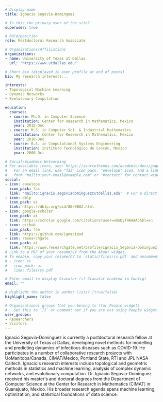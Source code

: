 ```yaml
---
# Display name
title: Ignacio Segovia-Dominguez

# Is this the primary user of the site?
superuser: true

# Role/position
role: Postdoctoral Research Associate

# Organizations/Affiliations
organizations:
- name: University of Texas at Dallas
  url: "https://www.utdallas.edu"

# Short bio (displayed in user profile at end of posts)
bio: My research interests...

interests:
- Topological Machine Learning
- Dynamic Networks
- Evolutonary Computation

education:
  courses:
  - course: Ph.D. in Computer Science
    institution: Center for Research in Mathematics, Mexico
    year: 2015-Dec
  - course: M.S. in Computer Sci. & Industrial Mathematics
    institution: Center for Research in Mathematics, Mexico
    year: 2010-Dec
  - course: B.S. in Computational Systems Engineering
    institution: Instituto Tecnológico de Cancún, Mexico
    year: 2008-Oct

# Social/Academic Networking
# For available icons, see: https://sourcethemes.com/academic/docs/page-builder/#icons
#   For an email link, use "fas" icon pack, "envelope" icon, and a link in the
#   form "mailto:your-email@example.com" or "#contact" for contact widget.
social:
- icon: envelope
  icon_pack: fas
  link: 'mailto:ignacio.segoviadominguez@utdallas.edu'  # For a direct email link, use "mailto:test@example.org".
- icon: dblp
  icon_pack: ai
  link: https://dblp.org/pid/80/9882.html
- icon: google-scholar
  icon_pack: ai
  link: https://scholar.google.com/citations?user=w8oDyT4AAAAJ&hl=en
- icon: github
  icon_pack: fab
  link: https://github.com/ignaciosd
- icon: researchgate
  icon_pack: ai
  link: https://www.researchgate.net/profile/Ignacio_Segovia-Dominguez
# Link to a PDF of your resume/CV from the About widget.
# To enable, copy your resume/CV to `static/files/cv.pdf` and uncomment the lines below.
# - icon: cv
#   icon_pack: ai
#   link: files/cv.pdf

# Enter email to display Gravatar (if Gravatar enabled in Config)
email: ""

# Highlight the author in author lists? (true/false)
highlight_name: false

# Organizational groups that you belong to (for People widget)
#   Set this to `[]` or comment out if you are not using People widget.
user_groups:
- Researchers
- Visitors
---
```


Ignacio Segovia-Dominguez is currently a postdoctoral research fellow at the University of Texas at Dallas, developing novel methods for modelling and predicting dynamics of infectious diseases such as COVID-19. He participates in a number of collaborative research projects with UoManitoba/Canada, CIMAT/Mexico, Portland State, RTI and JPL NASA Caltech. Ignacio's research interests include topological and geometric methods in statistics and machine learning, analysis of complex dynamic networks, and evolutionary computation. Dr. Ignacio Segovia-Dominguez received his master's and doctoral degrees from the Department of Computer Science at the Center for Research in Mathematics (CIMAT) in Guanajuato, Mexico. His broader research agenda spans machine learning, optimization, and statistical foundations of data science. 
